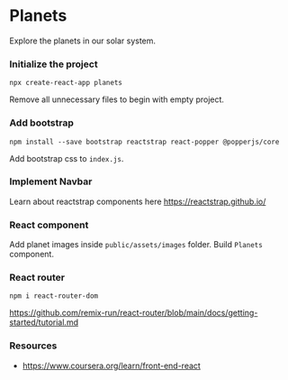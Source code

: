 # Planets
Explore the planets in our solar system.

### Initialize the project
```console
npx create-react-app planets
```

Remove all unnecessary files to begin with empty project.

### Add bootstrap
```console
npm install --save bootstrap reactstrap react-popper @popperjs/core
```

Add bootstrap css to `index.js`.

### Implement Navbar

Learn about reactstrap components here <https://reactstrap.github.io/>

### React component
Add planet images inside `public/assets/images` folder. Build `Planets`
component.

### React router

```console
npm i react-router-dom
```

<https://github.com/remix-run/react-router/blob/main/docs/getting-started/tutorial.md>

### Resources
- <https://www.coursera.org/learn/front-end-react>
